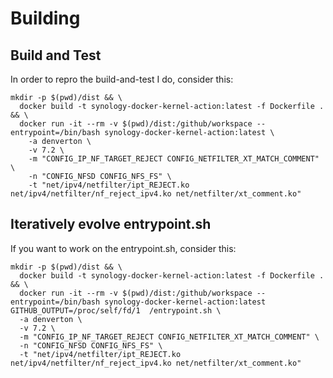 # Building

## Build and Test

In order to repro the build-and-test I do, consider this:

```
mkdir -p $(pwd)/dist && \
  docker build -t synology-docker-kernel-action:latest -f Dockerfile . && \
  docker run -it --rm -v $(pwd)/dist:/github/workspace --entrypoint=/bin/bash synology-docker-kernel-action:latest \
    -a denverton \
    -v 7.2 \
    -m "CONFIG_IP_NF_TARGET_REJECT CONFIG_NETFILTER_XT_MATCH_COMMENT" \
    -n "CONFIG_NFSD CONFIG_NFS_FS" \
    -t "net/ipv4/netfilter/ipt_REJECT.ko net/ipv4/netfilter/nf_reject_ipv4.ko net/netfilter/xt_comment.ko"
```

## Iteratively evolve entrypoint.sh

If you want to work on the entrypoint.sh, consider this:

```
mkdir -p $(pwd)/dist && \
  docker build -t synology-docker-kernel-action:latest -f Dockerfile . && \
  docker run -it --rm -v $(pwd)/dist:/github/workspace --entrypoint=/bin/bash synology-docker-kernel-action:latest
GITHUB_OUTPUT=/proc/self/fd/1  /entrypoint.sh \
  -a denverton \
  -v 7.2 \
  -m "CONFIG_IP_NF_TARGET_REJECT CONFIG_NETFILTER_XT_MATCH_COMMENT" \
  -n "CONFIG_NFSD CONFIG_NFS_FS" \
  -t "net/ipv4/netfilter/ipt_REJECT.ko net/ipv4/netfilter/nf_reject_ipv4.ko net/netfilter/xt_comment.ko"
```
